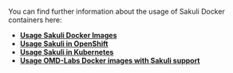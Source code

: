 You can find further information about the usage of Sakuli Docker containers here:
* **[Usage Sakuli Docker Images](../../docs/docker-images.md)**
* **[Usage Sakuli in OpenShift](../../docs/openshift.md)**
* **[Usage Sakuli in Kubernetes](../../docs/kubernetes.md)**
* **[Usage OMD-Labs Docker images with Sakuli support](../../docs/omd-labs-sakuli.md)**